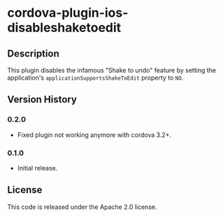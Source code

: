 # cordova-plugin-ios-disableshaketoedit

## Description
This plugin disables the infamous "Shake to undo" feature by setting the application's `applicationSupportsShakeToEdit` property to `NO`.

## Version History

### 0.2.0
* Fixed plugin not working anymore with cordova 3.2+.

### 0.1.0
* Initial release.

## License
This code is released under the Apache 2.0 license.